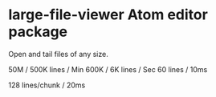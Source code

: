 # large-file-viewer Atom editor package

Open and tail files of any size.

  50M / 500K lines / Min
 600K /   6K lines / Sec
          60 lines / 10ms
          
128 lines/chunk / 20ms
